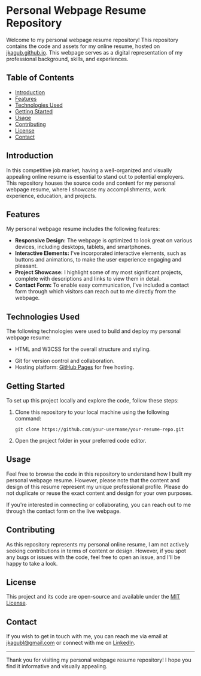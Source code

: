# Personal Webpage Resume Repository

Welcome to my personal webpage resume repository! This repository contains the code and assets for my online resume, hosted on [jkagub.github.io](jkagub.github.io). This webpage serves as a digital representation of my professional background, skills, and experiences.

## Table of Contents

- [Introduction](#introduction)
- [Features](#features)
- [Technologies Used](#technologies-used)
- [Getting Started](#getting-started)
- [Usage](#usage)
- [Contributing](#contributing)
- [License](#license)
- [Contact](#contact)

## Introduction

In this competitive job market, having a well-organized and visually appealing online resume is essential to stand out to potential employers. This repository houses the source code and content for my personal webpage resume, where I showcase my accomplishments, work experience, education, and projects.

## Features

My personal webpage resume includes the following features:

- **Responsive Design:** The webpage is optimized to look great on various devices, including desktops, tablets, and smartphones.
- **Interactive Elements:** I've incorporated interactive elements, such as buttons and animations, to make the user experience engaging and pleasant.
- **Project Showcase:** I highlight some of my most significant projects, complete with descriptions and links to view them in detail.
- **Contact Form:** To enable easy communication, I've included a contact form through which visitors can reach out to me directly from the webpage.

## Technologies Used

The following technologies were used to build and deploy my personal webpage resume:

- HTML and W3CSS for the overall structure and styling.
  
 [//]: # (JavaScript to create interactive elements and enhance user experience.)
  
[//]: # (Bootstrap framework for responsive design and layout.)
  
- Git for version control and collaboration.
- Hosting platform: [GitHub Pages](https://pages.github.com/) for free hosting.

## Getting Started

To set up this project locally and explore the code, follow these steps:

1. Clone this repository to your local machine using the following command:
   ```
   git clone https://github.com/your-username/your-resume-repo.git
   ```
2. Open the project folder in your preferred code editor.

## Usage

Feel free to browse the code in this repository to understand how I built my personal webpage resume. However, please note that the content and design of this resume represent my unique professional profile. Please do not duplicate or reuse the exact content and design for your own purposes.

If you're interested in connecting or collaborating, you can reach out to me through the contact form on the live webpage.

## Contributing

As this repository represents my personal online resume, I am not actively seeking contributions in terms of content or design. However, if you spot any bugs or issues with the code, feel free to open an issue, and I'll be happy to take a look.

## License

This project and its code are open-source and available under the [MIT License](LICENSE).

## Contact

If you wish to get in touch with me, you can reach me via email at jkagubl@gmail.com or connect with me on [LinkedIn](linkedin.com/in/jose-kevin-agub-a78970b1).

---

Thank you for visiting my personal webpage resume repository! I hope you find it informative and visually appealing.

